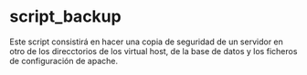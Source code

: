 # script_backup

Este script consistirá en hacer una copia de seguridad de un servidor en otro de los direcctorios de los virtual host,
de la base de datos y los ficheros de configuración de apache. 
